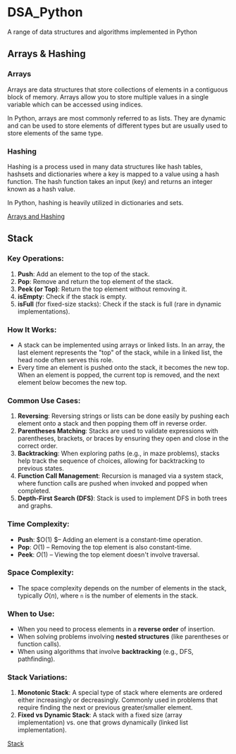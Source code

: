 # DSA_Python
A range of data structures and algorithms implemented in Python

## Arrays & Hashing
### Arrays
Arrays are data structures that store collections of elements in a contiguous block of memory. Arrays allow you to store multiple values in a single variable which can be accessed using indices.

In Python, arrays are most commonly referred to as lists. They are dynamic and can be used to store elements of different types but are usually used to store elements of the same type.

### Hashing
Hashing is a process used in many data structures like hash tables, hashsets and dictionaries where a key is mapped to a value using a hash function. The hash function takes an input (key) and returns an integer known as a hash value. 

In Python, hashing is heavily utilized in dictionaries and sets. 

[Arrays and Hashing](Arrays_and_Hashing)

## Stack
### Key Operations:

1. **Push**: Add an element to the top of the stack.
2. **Pop**: Remove and return the top element of the stack.
3. **Peek (or Top)**: Return the top element without removing it.
4. **isEmpty**: Check if the stack is empty.
5. **isFull** (for fixed-size stacks): Check if the stack is full (rare in dynamic implementations).

### How It Works:

- A stack can be implemented using arrays or linked lists. In an array, the last element represents the "top" of the stack, while in a linked list, the head node often serves this role.
- Every time an element is pushed onto the stack, it becomes the new top. When an element is popped, the current top is removed, and the next element below becomes the new top.

### Common Use Cases:

1. **Reversing**: Reversing strings or lists can be done easily by pushing each element onto a stack and then popping them off in reverse order.
2. **Parentheses Matching**: Stacks are used to validate expressions with parentheses, brackets, or braces by ensuring they open and close in the correct order.
3. **Backtracking**: When exploring paths (e.g., in maze problems), stacks help track the sequence of choices, allowing for backtracking to previous states.
4. **Function Call Management**: Recursion is managed via a system stack, where function calls are pushed when invoked and popped when completed.
5. **Depth-First Search (DFS)**: Stack is used to implement DFS in both trees and graphs.

### Time Complexity:

- **Push**: $O(1) $– Adding an element is a constant-time operation.
- **Pop**: $O(1)$ – Removing the top element is also constant-time.
- **Peek**: $O(1)$ – Viewing the top element doesn't involve traversal.

### Space Complexity:

- The space complexity depends on the number of elements in the stack, typically $O(n)$, where `n` is the number of elements in the stack.

### When to Use:

- When you need to process elements in a **reverse order** of insertion.
- When solving problems involving **nested structures** (like parentheses or function calls).
- When using algorithms that involve **backtracking** (e.g., DFS, pathfinding).

### Stack Variations:

1. **Monotonic Stack**: A special type of stack where elements are ordered either increasingly or decreasingly. Commonly used in problems that require finding the next or previous greater/smaller element.
2. **Fixed vs Dynamic Stack**: A stack with a fixed size (array implementation) vs. one that grows dynamically (linked list implementation).


[Stack](Stack)